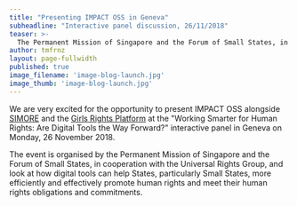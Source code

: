 ```yaml
---
title: "Presenting IMPACT OSS in Geneva"
subheadline: "Interactive panel discussion, 26/11/2018"
teaser: >-
  The Permanent Mission of Singapore and the Forum of Small States, in cooperation with the Universal Rights Group have invited us to give a demonstration of IMPACT OSS at the "Working Smarter for Human Rights: Are Digital Tools the Way Forward?" interactive panel
author: tmfrnz
layout: page-fullwidth
published: true
image_filename: 'image-blog-launch.jpg'
image_thumb: 'image-blog-launch.jpg'
---
```


We are very excited for the opportunity to present IMPACT OSS alongside [SIMORE](http://www.mre.gov.py/simoreplus) and the [Girls Rights Platform](https://www.girlsrightsplatform.org/) at the "Working Smarter for Human Rights: Are Digital Tools the Way Forward?" interactive panel in Geneva on Monday, 26 November 2018.

The event is organised by the Permanent Mission of Singapore and the Forum of Small States, in cooperation with the Universal Rights Group, and look at how digital tools can help States, particularly Small States, more efficiently and effectively promote human rights and meet their human rights obligations and commitments.
